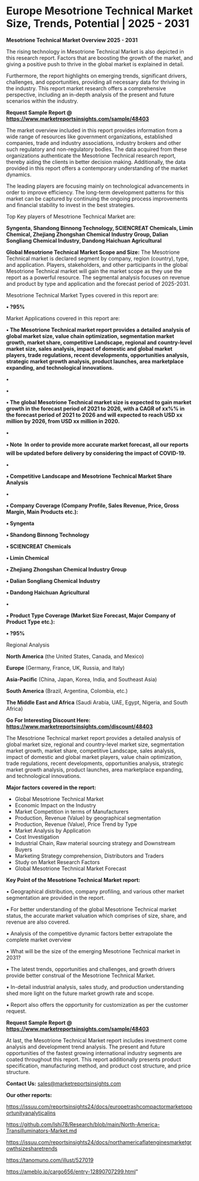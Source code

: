 # Europe Mesotrione Technical Market Size, Trends, Potential | 2025 - 2031

<Strong> Mesotrione Technical Market Overview 2025 - 2031</strong>

The rising technology in Mesotrione Technical Market is also depicted in this research report. Factors that are boosting the growth of the market, and giving a positive push to thrive in the global market is explained in detail.

Furthermore, the report highlights on emerging trends, significant drivers, challenges, and opportunities, providing all necessary data for thriving in the industry. This report market research offers a comprehensive perspective, including an in-depth analysis of the present and future scenarios within the industry.

<strong>Request Sample Report @ <a href=https://www.marketreportsinsights.com/sample/48403>https://www.marketreportsinsights.com/sample/48403</a></strong>

The market overview included in this report provides information from a wide range of resources like government organizations, established companies, trade and industry associations, industry brokers and other such regulatory and non-regulatory bodies. The data acquired from these organizations authenticate the Mesotrione Technical research report, thereby aiding the clients in better decision making. Additionally, the data provided in this report offers a contemporary understanding of the market dynamics.

The leading players are focusing mainly on technological advancements in order to improve efficiency. The long-term development patterns for this market can be captured by continuing the ongoing process improvements and financial stability to invest in the best strategies.

Top Key players of Mesotrione Technical Market are:

<strong>Syngenta, Shandong Binnong Technology, SCIENCREAT Chemicals, Limin Chemical, Zhejiang Zhongshan Chemical Industry Group, Dalian Songliang Chemical Industry, Dandong Haichuan Agricultural</strong>

<strong><b>Global Mesotrione Technical Market Scope and Size:</b></strong>
The Mesotrione Technical market is declared segment by company, region (country), type, and application. Players, stakeholders, and other participants in the global Mesotrione Technical market will gain the market scope as they use the report as a powerful resource. The segmental analysis focuses on revenue and product by type and application and the forecast period of 2025-2031.

Mesotrione Technical Market Types covered in this report are:

<strong>•  ?95%</strong>

Market Applications covered in this report are:

<strong>•  The Mesotrione Technical market report provides a detailed analysis of global market size, value chain optimization, segmentation market growth, market share, competitive Landscape, regional and country-level market size, sales analysis, impact of domestic and global market players, trade regulations, recent developments, opportunities analysis, strategic market growth analysis, product launches, area marketplace expanding, and technological innovations.

•  

•  

•  The global Mesotrione Technical market size is expected to gain market growth in the forecast period of 2021 to 2026, with a CAGR of xx%% in the forecast period of 2021 to 2026 and will expected to reach USD xx million by 2026, from USD xx million in 2020.

•  

•  Note  In order to provide more accurate market forecast, all our reports will be updated before delivery by considering the impact of COVID-19.

•  

•  Competitive Landscape and Mesotrione Technical Market Share Analysis

•  

•  Company Coverage (Company Profile, Sales Revenue, Price, Gross Margin, Main Products etc.): 

•  Syngenta

•  Shandong Binnong Technology

•  SCIENCREAT Chemicals

•  Limin Chemical

•  Zhejiang Zhongshan Chemical Industry Group

•  Dalian Songliang Chemical Industry

•  Dandong Haichuan Agricultural

•  

•  Product Type Coverage (Market Size  Forecast, Major Company of Product Type etc.):

•  ?95%</strong> 

Regional Analysis

<strong>North America</strong> (the United States, Canada, and Mexico)

<strong>Europe</strong> (Germany, France, UK, Russia, and Italy)

<strong>Asia-Pacific</strong> (China, Japan, Korea, India, and Southeast Asia)

<strong>South America</strong> (Brazil, Argentina, Colombia, etc.)

<strong>The Middle East and Africa</strong> (Saudi Arabia, UAE, Egypt, Nigeria, and South Africa)

<strong>Go For Interesting Discount Here: <a href=https://www.marketreportsinsights.com/discount/48403>https://www.marketreportsinsights.com/discount/48403</a></strong>

The Mesotrione Technical market report provides a detailed analysis of global market size, regional and country-level market size, segmentation market growth, market share, competitive Landscape, sales analysis, impact of domestic and global market players, value chain optimization, trade regulations, recent developments, opportunities analysis, strategic market growth analysis, product launches, area marketplace expanding, and technological innovations.

<strong><b>Major factors covered in the report:</b></strong>
<ul>
  <li>Global Mesotrione Technical Market </li>
  <li>Economic Impact on the Industry</li>
  <li>Market Competition in terms of Manufacturers</li>
  <li>Production, Revenue (Value) by geographical segmentation</li>
  <li>Production, Revenue (Value), Price Trend by Type</li>
  <li>Market Analysis by Application</li>
  <li>Cost Investigation</li>
  <li>Industrial Chain, Raw material sourcing strategy and Downstream Buyers</li>
  <li>Marketing Strategy comprehension, Distributors and Traders</li>
  <li>Study on Market Research Factors</li>
  <li>Global Mesotrione Technical Market Forecast</li>
</ul>

<strong><b>Key Point of the Mesotrione Technical Market report:</b></strong>

• Geographical distribution, company profiling, and various other market segmentation are provided in the report.

• For better understanding of the global Mesotrione Technical market status, the accurate market valuation which comprises of size, share, and revenue are also covered.

• Analysis of the competitive dynamic factors better extrapolate the complete market overview

• What will be the size of the emerging Mesotrione Technical market in 2031?

• The latest trends, opportunities and challenges, and growth drivers provide better construal of the Mesotrione Technical Market.

• In-detail industrial analysis, sales study, and production understanding shed more light on the future market growth rate and scope.

• Report also offers the opportunity for customization as per the customer request.

<strong>Request Sample Report @ <a href=https://www.marketreportsinsights.com/sample/48403>https://www.marketreportsinsights.com/sample/48403</a></strong>

At last, the Mesotrione Technical Market report includes investment come analysis and development trend analysis. The present and future opportunities of the fastest growing international industry segments are coated throughout this report. This report additionally presents product specification, manufacturing method, and product cost structure, and price structure.

<strong>Contact Us:</strong>
sales@marketreportsinsights.com

<strong>Our other reports:</strong>

<a href=https://issuu.com/reportsinsights24/docs/europetrashcompactormarketopportunityanalyticalins>https://issuu.com/reportsinsights24/docs/europetrashcompactormarketopportunityanalyticalins</a>

<a href=https://github.com/Ishi78/Research/blob/main/North-America-Transilluminators-Market.md>https://github.com/Ishi78/Research/blob/main/North-America-Transilluminators-Market.md</a>

<a href=https://issuu.com/reportsinsights24/docs/northamericaflatenginesmarketgrowthsizesharetrends>https://issuu.com/reportsinsights24/docs/northamericaflatenginesmarketgrowthsizesharetrends</a>

<a href=https://tanomuno.com/illust/527019>https://tanomuno.com/illust/527019</a>

<a href=https://ameblo.jp/cargo656/entry-12890707299.html>https://ameblo.jp/cargo656/entry-12890707299.html</a>"
